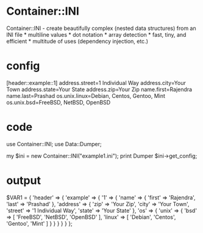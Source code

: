 Container::INI
=====

Container::INI -  create beautifully complex (nested data structures) from an INI file
                  * multiline values
                  * dot notation
                  * array detection
                  * fast, tiny, and efficient
                  * multitude of uses (dependency injection, etc.)

# config
[header::example::1]
address.street=1 Individual Way
address.city=Your Town
address.state=Your State
address.zip=Your Zip
name.first=Rajendra
name.last=Prashad
os.unix.linux=Debian, Centos, Gentoo, Mint
os.unix.bsd=FreeBSD, NetBSD, OpenBSD

# code
use Container::INI;
use Data::Dumper;

my $ini = new Container::INI("example1.ini");
print Dumper $ini->get_config;

# output
$VAR1 = {
          'header' => {
                        'example' => {
                                       '1' => {
                                                'name' => {
                                                            'first' => 'Rajendra',
                                                            'last' => 'Prashad'
                                                          },
                                                'address' => {
                                                               'zip' => 'Your Zip',
                                                               'city' => 'Your Town',
                                                               'street' => '1 Individual Way',
                                                               'state' => 'Your State'
                                                             },
                                                'os' => {
                                                          'unix' => {
                                                                      'bsd' => [
                                                                                 'FreeBSD',
                                                                                 'NetBSD',
                                                                                 'OpenBSD'
                                                                               ],
                                                                      'linux' => [
                                                                                   'Debian',
                                                                                   'Centos',
                                                                                   'Gentoo',
                                                                                   'Mint'
                                                                                 ]
                                                                    }
                                                        }
                                              }
                                     }
                      }
        };

